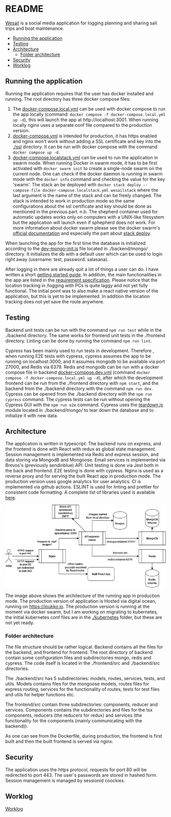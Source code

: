# README <!-- omit in toc -->

[Wesail](https://joukko.io) is a social media application for logging planning and sharing sail trips and boat maintenance.

- [Running the application](#running-the-application)
- [Testing](#testing)
- [Architecture](#architecture)
  - [Folder architecture](#folder-architecture)
- [Security](#security)
- [Worklog](#worklog)

## Running the application

Running the application requires that the user has docker installed and running. The root directory has three docker compose files:

1. The [docker-compose.local.yml](./docker-compose.local.yml) can be used with docker compose to run the app locally (command: `docker compose -f docker-compose.local.yml up -d`), this will launch the app at http://localhost:3001. When running locally nginx uses a separate conf file compared to the production version.
2. [docker-compose.yml](./docker-compose.yml) is intended for production, it has https enabled and nginx won't work without adding a SSL certificate and key into the [./ssl](./ssl) directory. It can be run with docker compose with the command `docker compose up -d`.
3. [docker-compose.localstack.yml](./docker-compose.localstack.yml) can be used to run the application in swarm mode. When running Docker in swarm mode, it has to be first activated with `docker swarm init` to create a single-node swarm on the current node. One can check if the docker daemon is running in swarm mode with the `docker info` command and checking the value for the key 'swarm'. The stack an be deployed with `docker stack deploy --compose-file docker-compose.localstack.yml wesailstack` where the last argument is the name of the stack and can be freely changed. The stack is intended to work in production mode so the same configurations about the ssl certificate and key should be done as mentioned in the previous part. n.b. The shepherd container used for automatic updates works only on computers with a UNIX-like filesystem but the application will launch even if sphepherd does not work. For more information about docker swarm please see the docker swarm's [official documentation](https://docs.docker.com/engine/swarm/swarm-mode/) and especially the part about [stack deploy](https://docs.docker.com/engine/swarm/stack-deploy/).

When launching the app for the first time the database is initialized according to the [dev-mongo-init.js](./backend/mongo/dev-mongo-init.js) file located in ./backend/mongo/ directory. It initializes the db with a default user which can be used to login right away (username: test, password: salasana).

After logging in there are already quit a lot of things a user can do. I have written a short [getting started guide](./documentation/getting_started.md). In addition, the main functionalities in the app are listed in the [requirement specification](./documentation/requirements_specification.md). Please notice that the location tracking in /logging with PCs is quite laggy and not yet fully functional. The initial point was to also make a react native version of the application, but this is yet to be implemented. In addition the location tracking does not yet save the route anywhere.

## Testing

Backend unit tests can be run with the command `npm run test` while in the ./backend directory. The same works for frontend unit tests in the ./frontend directory. Linting can be done by running the command `npm run lint`.

Cypress has been mainly used to run tests in development. Therefore , when running E2E tests with cypress, cypress assumes the app to be running on localhost:3000, and it assumes mongodb to be available via port 27000, and Redis via 6379. Redis and mongodb can be run with a docker compose file in backend [docker-compose.dev.yml](./backend/docker-compose.dev.yml) (command `docker compose -f docker-compose.local.yml up -d`), after which the development frontend can be run from the ./frontend directory with `npm start`, and the backend from the ./backend directory with the command `npm run dev`. Cypress can be opened from the ./backend directory with the `npm run cypress` command. The cypress tests can be run without opening the Cypress GUI with the `npm run e2e` command. Cypress uses the [teardown.js](./backend/mongo/teardown.js) module located in ./backend/mongo/ to tear down the database and to initialize it with new data.

## Architecture

The application is written in typescript. The backend runs on express, and the frontend is done with React with redux as global state management. Session management is implemented via Redis and express session, and data storing via MongodB and Mongoose. Email services is implemented via Brevos's (previously sendinblue) API. Unit testing is done via Jest both in the back and frontend. E2E testing is done with cypress. Nginx is used as a reverse proxy and for serving the built React app in production mode. The production version uses google analytics for user analytics. CI is implemented via github actions. ESLINT is used for linting and prettier for consistent code formatting. A complete list of libraries used is available [here](./documentation/libraries.md).

![architecture](./documentation/images/architecture.png)

The image above shows the architecture of the running app in production mode. The production version of application is Hosted via digital ocean, running on <https://joukko.io>. The production version is running at the moment via docker swarm, but I am working on migrating to kubernetes, the initial kubernetes conf files are in the [./kubernetes](kubernetes) folder, but these are not yet ready.

### Folder architecture

The file structure should be rather logical. Backend contains all the files for the backend, and frontend for frontend. The root directory of backend contain some configuration files and subdirectories mongo, redis and cypress. The code itself is located in the ./frontend/src and ./backend/src directories.

The ./backend/src has 5 subdirectories: models, routes, services, tests, and utils. Models contains files for the mongoose models, routes files for express routing, services for the functionality of routes, tests for test files and utils for helper functions etc.

The frontend/src contain three subdirectories: components, reducer and services. Components contains the subdirectories and files for the tsx components, reducers (the reducers for redux) and services (the functionality for the components (mainly communicating with the backend)).

As one can see from the Dockerfile, during production, the frontend is first built and then the built frontend is served via nginx.

## Security

The application uses the https protocol, requests for port 80 will be redirected to port 443. The user's passwords are stored in hashed form. Session management is managed by sessionid coockies.

## Worklog

[Worklog](./worklog.md)
